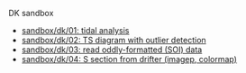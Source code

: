 DK sandbox

* [sandbox/dk/01: tidal analysis](01.html)
* [sandbox/dk/02: TS diagram with outlier detection](02.html)
* [sandbox/dk/03: read oddly-formatted (SOI) data](03.html)
* [sandbox/dk/04: S section from drifter (imagep, colormap)](04.html)



